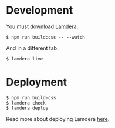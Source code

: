 # Development

You must download [Lamdera](https://dashboard.lamdera.app/docs/download).

```
$ npm run build:css -- --watch
```

And in a different tab:

```
$ lamdera live
```

# Deployment

```
$ npm run build-css
$ lamdera check
$ lamdera deploy
```

Read more about deploying Lamdera [here](https://dashboard.lamdera.app/docs/deploying).